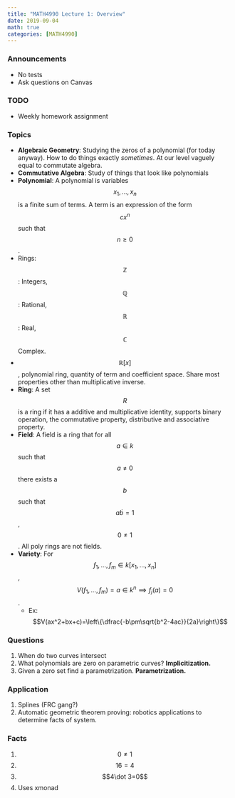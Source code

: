 ```yaml
---
title: "MATH4990 Lecture 1: Overview"
date: 2019-09-04
math: true
categories: [MATH4990]
---
```


### Announcements

- No tests
- Ask questions on Canvas

### TODO

- Weekly homework assignment


### Topics

- **Algebraic Geometry**: Studying the zeros of a polynomial (for today anyway). How to do things exactly *sometimes*. At our level vaguely equal to commutate algebra. 
- **Commutative Algebra**: Study of things that look like polynomials
- **Polynomial**: A polynomial is variables $$x_1,\dots,x_n$$ is a finite sum of terms. A term is an expression of the form $$cx^n$$ such that $$n\geq 0$$. 
- Rings: $$\mathbb{Z}$$: Integers, $$\mathbb{Q}$$: Rational, $$\mathbb{R}$$: Real, $$\mathbb{C}$$ Complex.
- $$\mathbb{R}[x]$$, polynomial ring, quantity of term and coefficient space. Share most properties other than multiplicative inverse. 
- **Ring**: A set $$R$$ is a ring if it has a additive and multiplicative identity, supports binary operation, the commutative property, distributive and associative property.
- **Field**: A field is  a ring that for all $$a\in k$$ such that $$a\neq 0$$ there exists a $$b$$ such that $$a\dot b=1$$, $$0\neq 1$$. All poly rings are not fields.
- **Variety**: For $$f_1,\dots,f_m\in k[x_1,\dots,x_n]$$, $$V(f_1,\dots,f_m)= a\in k^n \implies f_j (a) = 0$$.
    - Ex: $$V(ax^2+bx+c)=\left\{\dfrac{-b\pm\sqrt{b^2-4ac}}{2a}\right\}$$


### Questions

1. When do two curves intersect
1. What polynomials are zero on parametric curves? **Implicitization.**
1. Given a zero set find a parametrization. **Parametrization.**


### Application

1. Splines (FRC gang?)
2. Automatic geometric theorem proving: robotics applications to determine facts of system.

### Facts

1. $$0\neq 1$$
2. $$16=4$$
3. $$4\dot 3=0$$
4. Uses xmonad


